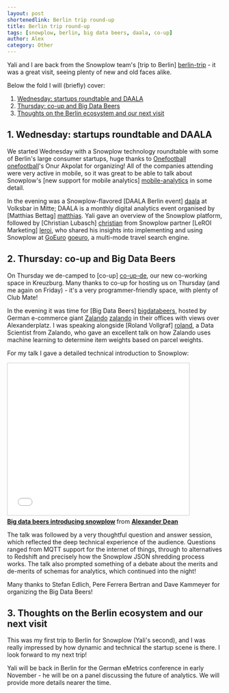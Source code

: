 ```yaml
---
layout: post
shortenedlink: Berlin trip round-up
title: Berlin trip round-up
tags: [snowplow, berlin, big data beers, daala, co-up]
author: Alex
category: Other
---
```


Yali and I are back from the Snowplow team's [trip to Berlin] [berlin-trip] - it was a great visit, seeing plenty of new and old faces alike.

Below the fold I will (briefly) cover:

1. [Wednesday: startups roundtable and DAALA](/blog/2014/09/29/berlin-trip-roundup/#daala)
2. [Thursday: co-up and Big Data Beers](/blog/2014/09/29/berlin-trip-roundup/#big-data-beers)
3. [Thoughts on the Berlin ecosystem and our next visit](/blog/2014/09/29/berlin-trip-roundup/#thoughts)

<!--more-->

<h2><a name="daala">1. Wednesday: startups roundtable and DAALA</a></h2>

We started Wednesday with a Snowplow technology roundtable with some of Berlin's large consumer startups, huge thanks to [Onefootball] [onefootball]'s Onur Akpolat for organizing! All of the companies attending were very active in mobile, so it was great to be able to talk about Snowplow's [new support for mobile analytics] [mobile-analytics] in some detail.

In the evening was a Snowplow-flavored [DAALA Berlin event] [daala] at Volksbar in Mitte; DAALA is a monthly digital analytics event organised by [Matthias Bettag] [matthias]. Yali gave an overview of the Snowplow platform, followed by [Christian Lubasch] [christian] from Snowplow partner [LeROI Marketing] [leroi], who shared his insights into implementing and using Snowplow at [GoEuro] [goeuro], a multi-mode travel search engine.

<h2><a name="big-data-beers">2. Thursday: co-up and Big Data Beers</a></h2>

On Thursday we de-camped to [co-up] [co-up-de], our new co-working space in Kreuzburg. Many thanks to co-up for hosting us on Thursday (and me again on Friday) - it's a very programmer-friendly space, with plenty of Club Mate!

In the evening it was time for [Big Data Beers] [bigdatabeers], hosted by German e-commerce giant [Zalando] [zalando] in their offices with views over Alexanderplatz. I was speaking alongside [Roland Vollgraf] [roland], a Data Scientist from Zalando, who gave an excellent talk on how Zalando uses machine learning to determine item weights based on parcel weights.

For my talk I gave a detailed technical introduction to Snowplow:

<iframe src="//www.slideshare.net/slideshow/embed_code/39644127" width="425" height="355" frameborder="0" marginwidth="0" marginheight="0" scrolling="no" style="border:1px solid #CCC; border-width:1px; margin-bottom:5px; max-width: 100%;" allowfullscreen> </iframe> <div style="margin-bottom:5px"> <strong> <a href="//www.slideshare.net/alexanderdean/big-data-beers-introducing-snowplow" title="Big Data Beers - Introducing Snowplow" target="_blank">Big data beers introducing snowplow</a> </strong> from <strong><a href="//www.slideshare.net/alexanderdean" target="_blank">Alexander Dean</a></strong> </div>

The talk was followed by a very thoughtful question and answer session, which reflected the deep technical experience of the audience. Questions ranged from MQTT support for the internet of things, through to alternatives to Redshift and precisely how the Snowplow JSON shredding process works. The talk also prompted something of a debate about the merits and de-merits of schemas for analytics, which continued into the night!

Many thanks to Stefan Edlich, Pere Ferrera Bertran and Dave Kammeyer for organizing the Big Data Beers!

<h2><a name="thoughts">3. Thoughts on the Berlin ecosystem and our next visit</a></h2>

This was my first trip to Berlin for Snowplow (Yali's second), and I was really impressed by how dynamic and technical the startup scene is there. I look forward to my next trip!

Yali will be back in Berlin for the German eMetrics conference in early November - he will be on a panel discussing the future of analytics. We will provide more details nearer the time.

[berlin-trip]: /blog/2014/09/23/snowplow-team-in-berlin-september-2014
[mobile-analytics]: /blog/2014/09/18/snowplow-0.9.8-released-for-mobile-analytics

[onefootball]: http://www.onefootball.com/
[zalando]: http://zalando.com/
[goeuro]: http://www.goeuro.com/
[co-up-de]: http://co-up.de/

[daala]: https://www.eventbrite.de/e/daala-berlin-mittwoch-24-september-volksbar-berlin-mit-snowplow-tickets-12045557587
[matthias]: https://twitter.com/MatthiasBettag
[bigdatabeers]: http://www.meetup.com/Big-Data-Beers/events/197913122/
[roland]: http://de.linkedin.com/pub/roland-vollgraf/78/715/b90
[leroi]: http://www.leroi-marketing.de/
[christian]: http://de.linkedin.com/in/lubasch/en
